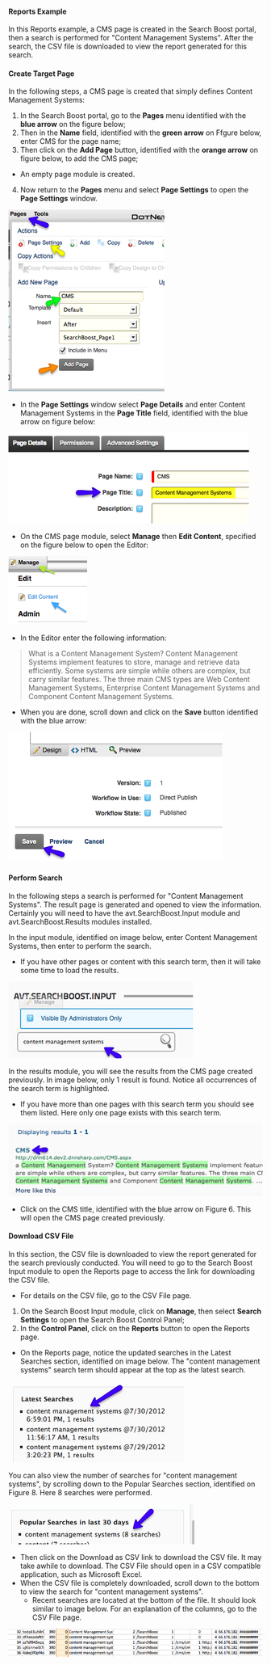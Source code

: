 #### Reports Example

In this Reports example, a CMS page is created in the Search Boost portal, then a search is performed for "Content Management Systems". After the search, the CSV file is downloaded to view the report generated for this search.

#### Create Target Page

In the following steps, a CMS page is created that simply defines Content Management Systems:

1. In the Search Boost portal, go to the **Pages** menu identified with the **blue arrow** on the figure below;
2. Then in the **Name** field, identified with the **green arrow** on Ffgure below, enter CMS for the page name;
3. Then click on the **Add Page** button, identified with the **orange arrow** on figure below, to add the CMS page;
  * An empty page module is created.
4. Now return to the **Pages** menu and select **Page Settings** to open the **Page Settings** window.


![](/search-boost/reports/assets/createcmspage.png)

* In the **Page Settings** window select **Page Details** and enter Content Management Systems in the **Page Title** field, identified with the blue arrow on figure below:

![](/search-boost/reports/assets/entertitle.png)
* On the CMS page module, select **Manage** then **Edit Content**, specified on the figure below to open the Editor:

![](/search-boost/reports/assets/editcontent.png)

* In the Editor enter the following information:


> What is a Content Management System?
Content Management Systems implement features to store, manage and retrieve data efficiently. Some systems are simple while others are complex, but carry similar features. The three main CMS types are Web Content Management Systems, Enterprise Content Management Systems and Component Content Management Systems.

* When you are done, scroll down and click on the **Save** button identified with the blue arrow:

![](/search-boost/reports/assets/savecms.png)

#### Perform Search

In the following steps a search is performed for "Content Management Systems". The result page is generated and opened to view the information. Certainly you will need to have the avt.SearchBoost.Input module and avt.SearchBoost.Results modules installed.

In the input module, identified on image below, enter Content Management Systems, then enter to perform the search.
  *  If you have other pages or content with this search term, then it will take some time to load the results. 
  
![](/search-boost/reports/assets/cmssearch.png)

In the results module, you will see the results from the CMS page created previously. In image below, only 1 result is found. Notice all occurrences of the search term is highlighted.
  * If you have more than one pages with this search term you should see them listed. Here only one page exists with this search term.

![](/search-boost/reports/assets/CMSresults.png)

* Click on the CMS title, identified with the blue arrow on Figure 6. This will open the CMS page created previously. 

#### Download CSV File

In this section, the CSV file is downloaded to view the report generated for the search previously conducted. You will need to go to the Search Boost Input module to open the Reports page to access the link for downloading the CSV file. 
* For details on the CSV file, go to the CSV File page.

1. On the Search Boost Input module, click on **Manage**, then select **Search Settings** to open the Search Boost Control Panel;
2. In the **Control Panel**, click on the **Reports** button to open the Reports page.
* On the Reports page, notice the updated searches in the Latest Searches section, identified on image below. The "content management systems" search term should appear at the top as the latest search. 

![](/search-boost/reports/assets/cmssearches.png)

You can also view the number of searches for "content management systems",  by scrolling down to the Popular Searches section, identified on Figure 8. Here 8 searches were performed.

![](/search-boost/reports/assets/popcms.png)

* Then click on the Download as CSV link to download the CSV file. It may take awhile to download. The CSV File should open in a CSV compatible application, such as Microsoft Excel. 
* When the CSV file is completely downloaded, scroll down to the bottom to view the search for "content management systems". 
  * Recent searches are located at the bottom of the file. It should look similar to image below. For an explanation of the columns, go to the CSV File page. 
  
![](/search-boost/reports/assets/CSVCMS.png)